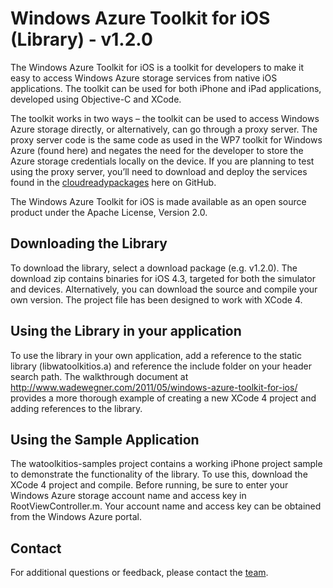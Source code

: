 Windows Azure Toolkit for iOS (Library) - v1.2.0
===

The Windows Azure Toolkit for iOS is a toolkit for developers to make it easy to access Windows Azure storage services from native iOS applications.  The toolkit can be used for both iPhone and iPad applications, developed using Objective-C and XCode.  

The toolkit works in two ways – the toolkit can be used to access Windows Azure storage directly, or alternatively, can go through a proxy server.  The proxy server code is the same code as used in the WP7 toolkit for Windows Azure (found here) and negates the need for the developer to store the Azure storage credentials locally on the device.  If you are planning to test using the proxy server, you’ll need to download and deploy the services found in the [cloudreadypackages](https://github.com/microsoft-dpe/cloudreadypackages) here on GitHub.  

The Windows Azure Toolkit for iOS is made available as an open source product under the Apache License, Version 2.0.  

## Downloading the Library

To download the library, select a download package (e.g. v1.2.0).  The download zip contains binaries for iOS 4.3, targeted for both the simulator and devices.  Alternatively, you can download the source and compile your own version.  The project file has been designed to work with XCode 4.

## Using the Library in your application

To use the library in your own application, add a reference to the static library (libwatoolkitios.a) and reference the include folder on your header search path.  The walkthrough document at http://www.wadewegner.com/2011/05/windows-azure-toolkit-for-ios/ provides a more thorough example of creating a new XCode 4 project and adding references to the library.

## Using the Sample Application

The watoolkitios-samples project contains a working iPhone project sample to demonstrate the functionality of the library.  To use this, download the XCode 4 project and compile.  Before running, be sure to enter your Windows Azure storage account name and access key in RootViewController.m.  Your account name and access key can be obtained from the Windows Azure portal.

## Contact

For additional questions or feedback, please contact the [team](mailto:wwegner@microsoft.com).